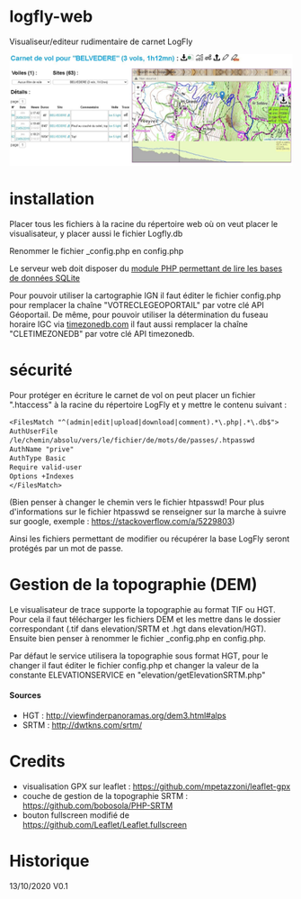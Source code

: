 # logfly-web
Visualiseur/editeur rudimentaire de carnet LogFly

![alt text](https://github.com/spasutto/logfly-web/blob/main/img/mainscreen.jpg?raw=true)

# installation
Placer tous les fichiers à la racine du répertoire web où on veut placer le visualisateur, y placer aussi le fichier Logfly.db

Renommer le fichier _config.php en config.php

Le serveur web doit disposer du [module PHP permettant de lire les bases de données SQLite](https://www.php.net/manual/fr/book.sqlite3.php)

Pour pouvoir utiliser la cartographie IGN il faut éditer le fichier config.php pour remplacer la chaîne "VOTRECLEGEOPORTAIL" par votre clé API Géoportail.
De même, pour pouvoir utiliser la détermination du fuseau horaire IGC via [timezonedb.com](https://timezonedb.com/) il faut aussi remplacer la chaîne "CLETIMEZONEDB" par votre clé API timezonedb.

# sécurité
Pour protéger en écriture le carnet de vol on peut placer un fichier ".htaccess" à la racine du répertoire LogFly et y mettre le contenu suivant :
```ApacheConf
<FilesMatch "^(admin|edit|upload|download|comment).*\.php|.*\.db$">
AuthUserFile /le/chemin/absolu/vers/le/fichier/de/mots/de/passes/.htpasswd
AuthName "prive"
AuthType Basic
Require valid-user
Options +Indexes
</FilesMatch>
```
(Bien penser à changer le chemin vers le fichier htpasswd! Pour plus d'informations sur le fichier htpasswd se renseigner sur la marche à suivre sur google, exemple : https://stackoverflow.com/a/5229803)

Ainsi les fichiers permettant de modifier ou récupérer la base LogFly seront protégés par un mot de passe.

# Gestion de la topographie (DEM)
Le visualisateur de trace supporte la topographie au format TIF ou HGT. Pour cela il faut télécharger les fichiers DEM et les mettre dans le dossier correspondant (.tif dans elevation/SRTM et .hgt dans elevation/HGT). Ensuite bien penser à renommer le fichier _config.php en config.php.

Par défaut le service utilisera la topographie sous format HGT, pour le changer il faut éditer le fichier config.php et changer la valeur de la constante ELEVATIONSERVICE en "elevation/getElevationSRTM.php"

#### Sources
 - HGT : http://viewfinderpanoramas.org/dem3.html#alps
 - SRTM : http://dwtkns.com/srtm/

# Credits
 - visualisation GPX sur leaflet : https://github.com/mpetazzoni/leaflet-gpx
 - couche de gestion de la topographie SRTM : https://github.com/bobosola/PHP-SRTM
 - bouton fullscreen modifié de https://github.com/Leaflet/Leaflet.fullscreen

# Historique
13/10/2020		V0.1
